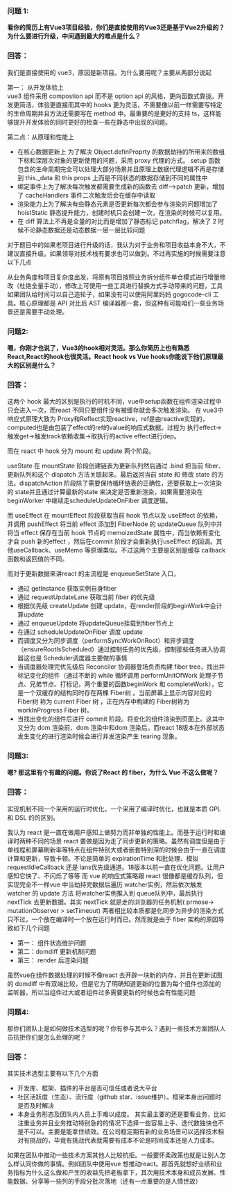 ### 问题 1:
**看你的简历上有Vue3项目经验，你们是直接使用的Vue3还是基于Vue2升级的？为什么要进行升级，中间遇到最大的难点是什么？**

### 回答：
我们是直接使用的 vue3，原因是新项目。为什么要用呢？主要从两部分说起  

第一： 从开发体验上 <br>
vue3 组件采用 compostion api 而不是 option api  的风格，更向函数式靠拢。开发更简洁，体验更直接而其中的 hooks 更为灵活，不需要像以前一样需要写特定的生命周期并且方法还需要写在 method 中。最重要的是更好的支持 ts，这样能够提升开发体验的同时更好的检查一些在静态中出现的问题。  

第二点：从原理和性能上  <br>
 - 在核心数据更新上 为了解决 Object.definProprty  的数据劫持的所带来的数组下标和深层次对象的更新使用的问题，采用 proxy 代理的方式。 setup 函数包含的生命周期完全可以处理大部分场景并且原理上数据代理逻辑不再是存储到 this._data 和 this.props 上而是不同状态的数据存储到不同的属性中
 - 绑定事件上为了解决每次触发都需要生成新的函数去 diff-->patch 更新，增加了 cacheHandlers 事件二次触发后会在缓存中读取
 - 渲染能力上为了解决有些静态元素是否更新每次都会参与渲染的问题增加了 hoistStatic 静态提升能力，创建时机只会创建一次，在渲染的时候可以复用。
 - 在 diff 算法上不再是全量的对比而是增加了静态标记 patchflag，解决了 2 时候不论静态数据还是动态数据一层一层比较问题

对于题目中的如果老项目进行升级的话，我认为对于业务和项目收益本身不大，不建议直接升级。如果领导对技术栈有要求也可以做到。不过再实施的时候需要注意以下几点  

从业务角度和项目复杂度出发，将原有项目按照业务拆分组件单仓模式进行增量修改（杜绝全量手动），修改上可使用一些工具进行替换方式手动带来的问题，工具如果团队给时间可以自己造轮子，如果没有可以使用阿里妈妈 gogocode-cli 工具。核心原理都是 API 对比后 AST 编译器那一套，但这种有可能咱们一些业务场景还是需要手动处理。

### 问题2:
**嗯，你刚才也说了，Vue3的hook相对灵活。那么你简历上也有熟悉 React,React的hook也很灵活。React hook vs Vue  hooks你能说下他们原理最大的区别是什么？**

### 回答：
这两个 hook 最大的区别是执行的时机不同，vue中setup函数在组件渲染过程中只会进入一次，而react 不同只要组件没有被缓存就会多次触发渲染。
在 vue3中响应式原理大致为 Proxy和Reflect实现reactive，ref是由reactive实现的，computed也是由包装了effect的ref的value的响应式数据。过程为 执行effect→触发get→触发track依赖收集→取执行的active effect进行dep。  

而在 react 中 hook 分为 mount 和 update 两个阶段。  

useState  在 mountState 阶段创建链表为更新队列然后通过 .bind 把当前 fiber、更新队列和这个 dispatch 方法关联起来。最后返回当前 state 和 修改 state 的方法。dispatchAction 阶段除了需要保持循环链表的正确性，还要获取上一次渲染的 state并且通过计算最新的state 来决定是否重新渲染，如果需要渲染在 beginWorker 中继续走scheduleUpdateOnFiber 调度逻辑。  

而 useEffect 在 mountEffect 阶段获取当前 hook 节点以及 useEffect 的依赖，并调用 pushEffect 将当前 effect 添加到 FiberNode 的 updateQueue 队列中并将当 effect 保存在当前 hook 节点的 memoizedState 属性中，而当依赖有变化才会 push 新的effect ，然后在commit 阶段才会重新执行useEffect 的回调。其他useCallback、useMemo 等原理类似。不过这两个主要是区别是缓存 callback 函数和返回值的不同。  

而对于更新数据来讲react 的主流程是 enqueueSetState 入口，
- 通过 getInstance 获取实例自身fiber
- 通过 requestUpdateLane 获取当前 fiber 的优先级
- 根据优先级  createUpdate 创建 update，在render阶段的beginWork中会计算update 
- 通过 enqueueUpdate 将updateQueue挂载到fiber节点上 
- 在通过 scheduleUpdateOnFiber 调度 update
- 而调度又分为同步调度（performSyncWorkOnRoot）和异步调度（ensureRootIsScheduled）通过控制任务的优先级，控制那些任务进入协调器这也是 Scheduler调度器主要做的事情
- 当调度器处理完优先级后 Reconciler 协调器登场负责构建 fiber tree，找出并标记变化的组件（通过不断的 while 循环调用 performUnitOfWork 处理子节点、兄弟节点、打标记，两个重要的函数beginWork 和 completeWork），它是一个双缓存的结构同时存在两棵 Fiber树 。当前屏幕上显示内容对应的 Fiber树 称为 current Fiber 树 ，正在内存中构建的 Fiber树称为 workInProgress Fiber 树。
- 当找出变化的组件后进行 commit 阶段。将变化的组件渲染到页面上。这其中又分为 dom 渲染前、dom 渲染中和dom 渲染后。而react  18版本在外部状态发生变化的进行渲染时候会进行并发渲染产生 tearing 现象。
### 问题3:
**嗯? 那这里有个有趣的问题。你说了React 的 fiber，为什么 Vue 不这么做呢？**
### 回答：
实现机制不同一个采用的运行时优化，一个采用了编译时优化，也就是本质 GPL 和 DSL 的的区别。  

我认为 react 是一直在做用户感知上做努力而非单独的性能上。而基于运行时和编译时两种不同的场景 react 要做是因为走了同步更新的策略。虽然有调度但是由于单线程和屏幕刷新率等特点在组件特别大或者嵌套特别深的时候会由于一直在调度计算和更新，导致卡顿。不论是简单的 expirationTime 和批处理、模拟 requestIdleCallback 还是 lans优先级通道。18版本以前一直在优化问题。让用户感知它快了、不闪烁了等等
而 vue 的响应式策略跟 react 很像都是缓存队列，但实现完全不一样vue 中当劫持完数据后遍历 watcher实例，然后依次触发 watcher 的 update 方法 将watcher实例推入到 queue队列中，最后执行nextTick 去更新数据。其实 nextTick 就是走的浏览器的任务机制( prmose-> mutationObserver > setTimeout)
两者相比较本质都是化同步为异步的渲染方式只不过，一个放在编译时一个放在运行时而已。然而就是由于 fiber 架构的原因导致如下几个问题  

- 第一： 组件状态维护问题
- 第二：domdiff 更新机制问题
- 第三： render 后渲染问题  

虽然vue在组件数据处理的时候不像react 去开辟一块新的内存，并且在更新试图的 domdiff 中有双端比较，但是它为了明确知道更新的位置为每个组件也添加的监听器，所以当组件过大或者组件过多需要更新的时候也会有性能问题
### 问题4:
那你们团队上是如何做技术选型的呢？你有参与其中么？遇到一些技术方案团队人员抗拒你们是怎么处理的呢？
### 回答：
其实技术选型主要有以下几个方面
- 开发库、框架、插件的平台是否可信任或者说大平台
- 社区活跃度（生态）、流行度（github star、issue维护）。框架本身出问题时是否及时解决
- 本身业务形态及团队内人员上手难以成度。
其实最主要的还是要看业务，比如注重业务并且业务推动特别急的的情况下选择一些容易上手、迭代数独快也不是不可以。主要是能拿住绩效。在公司稳定期有新的业务场景可以选择技术相对有挑战的，毕竟有挑战代表就需要有成本不论是时间成本还是人力成本。

如果在团队中推动一些技术方案其他人比较抗拒。一般要怀柔政策也就是让别人怎么样认同你做的事情。例如团队中使用vue 想推动react。那首先就想好业绩和业务指标为什么这么做和产生的收益先把老板拿下，其次用技术本身和成员发展、性能数据、分享等一些列的手段分批次落地（还有一点重要的是人情世故）